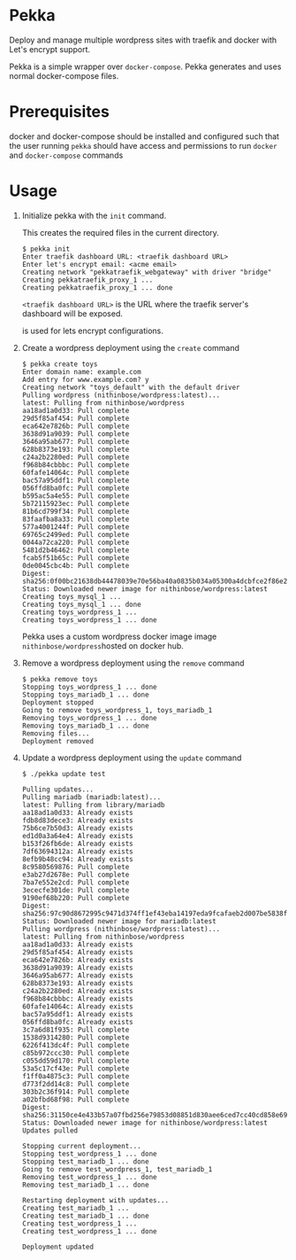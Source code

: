 # Pekka
Deploy and manage multiple wordpress sites with traefik and docker with Let's encrypt support. 

Pekka is a simple wrapper over `docker-compose`. Pekka generates and uses normal docker-compose files.  

# Prerequisites
docker and docker-compose should be installed and configured such that the user running `pekka` should have access and permissions to run `docker` and `docker-compose` commands

# Usage
1. Initialize pekka with the ``init`` command. 
  
   This creates the required files in the current directory.

    ```
    $ pekka init                     
    Enter traefik dashboard URL: <traefik dashboard URL>
    Enter let's encrypt email: <acme email>
    Creating network "pekkatraefik_webgateway" with driver "bridge"
    Creating pekkatraefik_proxy_1 ... 
    Creating pekkatraefik_proxy_1 ... done
    ```

    `<traefik dashboard URL>` is the URL where the traefik server's dashboard will be exposed.

    <acme email> is used for lets encrypt configurations.

2. Create a wordpress deployment using the ``create`` command

    ```
    $ pekka create toys
    Enter domain name: example.com
    Add entry for www.example.com? y
    Creating network "toys_default" with the default driver
    Pulling wordpress (nithinbose/wordpress:latest)...
    latest: Pulling from nithinbose/wordpress
    aa18ad1a0d33: Pull complete
    29d5f85af454: Pull complete
    eca642e7826b: Pull complete
    3638d91a9039: Pull complete
    3646a95ab677: Pull complete
    628b8373e193: Pull complete
    c24a2b2280ed: Pull complete
    f968b84cbbbc: Pull complete
    60fafe14064c: Pull complete
    bac57a95ddf1: Pull complete
    056ffd8ba0fc: Pull complete
    b595ac5a4e55: Pull complete
    5b72115923ec: Pull complete
    81b6cd799f34: Pull complete
    83faafba8a33: Pull complete
    577a4001244f: Pull complete
    69765c2499ed: Pull complete
    0044a72ca220: Pull complete
    5481d2b46462: Pull complete
    fcab5f51b65c: Pull complete
    0de0045cbc4b: Pull complete
    Digest: sha256:0f00bc21638db44478039e70e56ba40a0835b034a05300a4dcbfce2f86e26495
    Status: Downloaded newer image for nithinbose/wordpress:latest
    Creating toys_mysql_1 ... 
    Creating toys_mysql_1 ... done
    Creating toys_wordpress_1 ... 
    Creating toys_wordpress_1 ... done
    ```

    Pekka uses a custom wordpress docker image image ``nithinbose/wordpress``hosted on docker hub.

3. Remove a wordpress deployment using the ``remove`` command

    ```
    $ pekka remove toys
    Stopping toys_wordpress_1 ... done
    Stopping toys_mariadb_1 ... done
    Deployment stopped
    Going to remove toys_wordpress_1, toys_mariadb_1
    Removing toys_wordpress_1 ... done
    Removing toys_mariadb_1 ... done
    Removing files...
    Deployment removed
    ```

4. Update a wordpress deployment using the ``update`` command

    ```
    $ ./pekka update test

    Pulling updates...
    Pulling mariadb (mariadb:latest)...
    latest: Pulling from library/mariadb
    aa18ad1a0d33: Already exists
    fdb8d83dece3: Already exists
    75b6ce7b50d3: Already exists
    ed1d0a3a64e4: Already exists
    b153f26fb6de: Already exists
    7df63694312a: Already exists
    8efb9b48cc94: Already exists
    8c9580569876: Pull complete
    e3ab27d2678e: Pull complete
    7ba7e552e2cd: Pull complete
    3ececfe301de: Pull complete
    9190ef68b220: Pull complete
    Digest: sha256:97c90d8672995c9471d374ff1ef43eba14197eda9fcafaeb2d007be5838fccbd
    Status: Downloaded newer image for mariadb:latest
    Pulling wordpress (nithinbose/wordpress:latest)...
    latest: Pulling from nithinbose/wordpress
    aa18ad1a0d33: Already exists
    29d5f85af454: Already exists
    eca642e7826b: Already exists
    3638d91a9039: Already exists
    3646a95ab677: Already exists
    628b8373e193: Already exists
    c24a2b2280ed: Already exists
    f968b84cbbbc: Already exists
    60fafe14064c: Already exists
    bac57a95ddf1: Already exists
    056ffd8ba0fc: Already exists
    3c7a6d81f935: Pull complete
    1538d9314280: Pull complete
    6226f413dc4f: Pull complete
    c85b972ccc30: Pull complete
    c055dd59d170: Pull complete
    53a5c17cf43e: Pull complete
    f1ff0a4875c3: Pull complete
    d773f2dd14c8: Pull complete
    303b2c36f914: Pull complete
    a02bfbd68f98: Pull complete
    Digest: sha256:31150ce4e433b57a07fbd256e79853d08851d830aee6ced7cc40cd858e69e961
    Status: Downloaded newer image for nithinbose/wordpress:latest
    Updates pulled

    Stopping current deployment...
    Stopping test_wordpress_1 ... done
    Stopping test_mariadb_1 ... done
    Going to remove test_wordpress_1, test_mariadb_1
    Removing test_wordpress_1 ... done
    Removing test_mariadb_1 ... done

    Restarting deployment with updates...
    Creating test_mariadb_1 ...
    Creating test_mariadb_1 ... done
    Creating test_wordpress_1 ...
    Creating test_wordpress_1 ... done

    Deployment updated
    ```